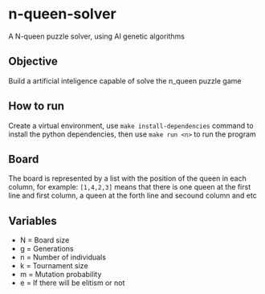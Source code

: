 # n-queen-solver

A N-queen puzzle solver, using AI genetic algorithms

## Objective

Build a artificial inteligence capable of solve the n_queen puzzle game

## How to run

Create a virtual environment, use ```make install-dependencies``` command to install the python dependencies, then use ```make run <n>``` to run the program

## Board

The board is represented by a list with the position of the queen in each column, for example: `[1,4,2,3]` means that there is one queen at the first line and first column, a queen at the forth line and secound column and etc

## Variables

- N = Board size
- g = Generations
- n = Number of individuals
- k = Tournament size
- m = Mutation probability
- e = If there will be elitism or not